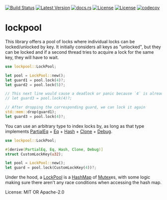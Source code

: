 [![Build Status](https://github.com/smessmer/lockpool/actions/workflows/ci.yml/badge.svg)](https://github.com/smessmer/lockpool/actions/workflows/ci.yml)
[![Latest Version](https://img.shields.io/crates/v/lockpool.svg)](https://crates.io/crates/lockpool)
[![docs.rs](https://docs.rs/lockpool/badge.svg)](https://docs.rs/lockpool)
[![License](https://img.shields.io/badge/license-MIT-blue.svg)](https://github.com/smessmer/lockpool/blob/master/LICENSE-MIT)
[![License](https://img.shields.io/badge/license-APACHE-blue.svg)](https://github.com/smessmer/lockpool/blob/master/LICENSE-APACHE)
[![codecov](https://codecov.io/gh/smessmer/lockpool/branch/master/graph/badge.svg?token=FRSBH7YYA9)](https://codecov.io/gh/smessmer/lockpool)

# lockpool

This library offers a pool of locks where individual locks can be locked/unlocked by key.
It initially considers all keys as "unlocked", but they can be locked
and if a second thread tries to acquire a lock for the same key, they will have to wait.

```rust
use lockpool::LockPool;

let pool = LockPool::new();
let guard1 = pool.lock(4)?;
let guard2 = pool.lock(5)?;

// This next line would cause a deadlock or panic because `4` is already locked on this thread
// let guard3 = pool.lock(4)?;

// After dropping the corresponding guard, we can lock it again
std::mem::drop(guard1);
let guard3 = pool.lock(4)?;
```

You can use an arbitrary type to index locks by, as long as that type implements [PartialEq](https://docs.rs/tokenpool/latest/binary_layout/struct.PartialEq.html) + [Eq](https://docs.rs/tokenpool/latest/binary_layout/struct.Eq.html) + [Hash](https://docs.rs/tokenpool/latest/binary_layout/struct.Hash.html) + [Clone](https://docs.rs/tokenpool/latest/binary_layout/struct.Clone.html) + [Debug](https://docs.rs/tokenpool/latest/binary_layout/struct.Debug.html).

```rust
use lockpool::LockPool;

#[derive(PartialEq, Eq, Hash, Clone, Debug)]
struct CustomLockKey(u32);

let pool = LockPool::new();
let guard = pool.lock(CustomLockKey(4))?;
```

Under the hood, a [LockPool](https://docs.rs/tokenpool/latest/binary_layout/struct.LockPool.html) is a [HashMap](https://docs.rs/tokenpool/latest/binary_layout/struct.HashMap.html) of [Mutex](https://docs.rs/tokenpool/latest/binary_layout/struct.Mutex.html)es, with some logic making sure there aren't any race conditions when accessing the hash map.

License: MIT OR Apache-2.0
